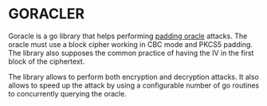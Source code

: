 # GORACLER 

Goracle is a go library that helps performing [padding
oracle](https://en.wikipedia.org/wiki/Padding_oracle_attack) attacks. The oracle
must use a block cipher working in CBC mode and PKCS5 padding. The library also
supposes the common practice of having the IV in the first block of the
ciphertext.

The library allows to perform both encryption and decryption attacks. It also
allows to speed up the attack by using a configurable number of go routines to
concurrently querying the oracle.

